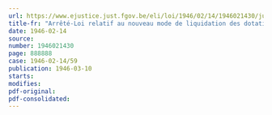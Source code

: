 ```yaml
---
url: https://www.ejustice.just.fgov.be/eli/loi/1946/02/14/1946021430/justel
title-fr: "Arrêté-Loi relatif au nouveau mode de liquidation des dotations d'amortissement"
date: 1946-02-14
source:
number: 1946021430
page: 888888
case: 1946-02-14/59
publication: 1946-03-10
starts:
modifies:
pdf-original:
pdf-consolidated:
---
```


